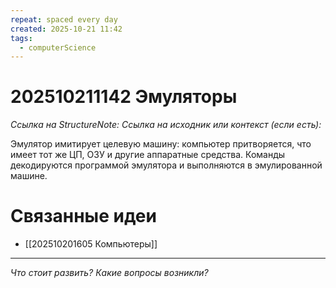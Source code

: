 ```yaml
---
repeat: spaced every day
created: 2025-10-21 11:42
tags:
  - computerScience
---
```

# 202510211142 Эмуляторы

*Ссылка на StructureNote:*
*Ссылка на исходник или контекст (если есть):*

Эмулятор имитирует целевую машину: компьютер притворяется, что имеет тот же ЦП, ОЗУ и другие аппаратные средства. Команды декодируются программой эмулятора и выполняются в эмулированной машине.

# Связанные идеи

- [[202510201605 Компьютеры]]

---

*Что стоит развить? Какие вопросы возникли?*
